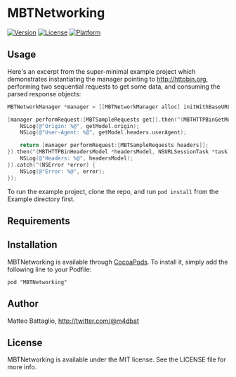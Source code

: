 # MBTNetworking

[![Version](https://img.shields.io/cocoapods/v/MBTNetworking.svg?style=flat)](http://cocoadocs.org/docsets/MBTNetworking)
[![License](https://img.shields.io/cocoapods/l/MBTNetworking.svg?style=flat)](http://cocoadocs.org/docsets/MBTNetworking)
[![Platform](https://img.shields.io/cocoapods/p/MBTNetworking.svg?style=flat)](http://cocoadocs.org/docsets/MBTNetworking)

## Usage

Here's an excerpt from the super-minimal example project which demonstrates instantiating the manager pointing to http://httpbin.org, performing two sequential requests to get some data, and consuming the parsed response objects:

```Objective-C
MBTNetworkManager *manager = [[MBTNetworkManager alloc] initWithBaseURL:[NSURL URLWithString:@"http://httpbin.org"]];

[manager performRequest:[MBTSampleRequests get]].then(^(MBTHTTPBinGetModel *getModel, NSURLSessionTask *task) {
    NSLog(@"Origin: %@", getModel.origin);
    NSLog(@"User-Agent: %@", getModel.headers.userAgent);

    return [manager performRequest:[MBTSampleRequests headers]];
}).then(^(MBTHTTPBinHeadersModel *headersModel, NSURLSessionTask *task) {
    NSLog(@"Headers: %@", headersModel);
}).catch(^(NSError *error) {
    NSLog(@"Error: %@", error);
});
```

To run the example project, clone the repo, and run `pod install` from the Example directory first.

## Requirements

## Installation

MBTNetworking is available through [CocoaPods](http://cocoapods.org). To install
it, simply add the following line to your Podfile:

    pod "MBTNetworking"

## Author

Matteo Battaglio, http://twitter.com/@m4dbat

## License

MBTNetworking is available under the MIT license. See the LICENSE file for more info.

